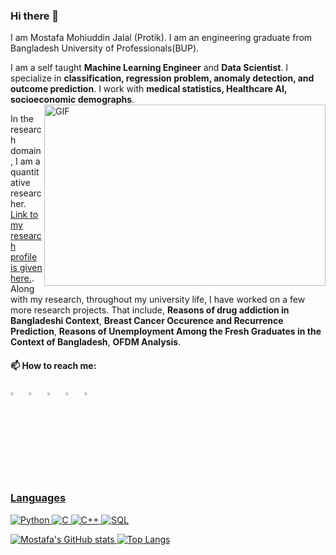 ### Hi there 👋

I am Mostafa Mohiuddin Jalal (Protik). I am an engineering graduate from Bangladesh University of Professionals(BUP).

I am a self taught **Machine Learning Engineer** and **Data Scientist**. I specialize in **classification, regression problem, anomaly detection, and outcome prediction**. I work with **medical statistics, Healthcare AI, socioeconomic demographs**.
<img align="right" alt="GIF" src="https://github.com/abhisheknaiidu/abhisheknaiidu/blob/master/code.gif?raw=true" width="450" height="290" />

In the research domain, I am a quantitative researcher. [Link to my research profile is given here.](https://www.researchgate.net/profile/Mostafa-Mohiuddin-Jalal?ev=hdr_xprf&_sg=pwZbhqLl2xwn5pDVRtSwgXVdiV7yspIjkTyoSl7Tq45l2gg9vhJ7XC26i96rSBSBhfXWWa4WfGB3bXBnXDa5a3S9). Along with my research, throughout my university life, I have worked on a few more research projects. That include, **Reasons of drug addiction in Bangladeshi Context**, **Breast Cancer Occurence and Recurrence Prediction**, **Reasons of Unemployment Among the Fresh Graduates in the Context of Bangladesh**, **OFDM Analysis**.



  #### 📫 How to reach me:
  
[<img src="https://img.icons8.com/color/48/000000/twitter.png" width="3.5%"/>](https://twitter.com/MostafaProtik)  &nbsp; [<img src="https://img.icons8.com/color/48/000000/linkedin.png" width="3.5%"/>](https://www.linkedin.com/in/mostafamohiuddin/)  &nbsp; [<img src="https://img.icons8.com/fluent/48/000000/facebook-new.png" width="3.5%"/>](https://www.facebook.com/mostafaprotik/)  &nbsp; [<img src="https://img.icons8.com/fluent/48/000000/instagram-new.png" width="3.5%"/>](https://www.instagram.com/protikmostafa/)  &nbsp; <a href="mailto:mostafamohiuddin.j@gmail.com"> <img src="https://img.icons8.com/fluent/48/000000/gmail.png" width="3.5%"/>
  
### Languages

![Python](https://img.shields.io/badge/-Python-000?&logo=Python)
![C](https://img.shields.io/badge/-C-000?&logo=C)
![C++](https://img.shields.io/badge/-C++-000?&logo=c%2b%2b&logoColor=00599C)
![SQL](https://img.shields.io/badge/-SQL-000?&logo=MySQL)


![Mostafa's GitHub stats](https://github-readme-stats.vercel.app/api?username=protikmostafa083&show_icons=true&theme=cobalt)
 [![Top Langs](https://github-readme-stats.vercel.app/api/top-langs/?username=protikmostafa083&langs_count=8)](https://github.com/protikmostafa083/github-readme-stats)

 
 
<!--
**protikmostafa083/protikmostafa083** is a ✨ _special_ ✨ repository because its `README.md` (this file) appears on your GitHub profile.

Here are some ideas to get you started:

- 🔭 I’m currently working on ...
- 🌱 I’m currently learning ...
- 👯 I’m looking to collaborate on ...
- 🤔 I’m looking for help with ...
- 💬 Ask me about ...
- 📫 How to reach me: ...
- 😄 Pronouns: ...
- ⚡ Fun fact: ...
-->
